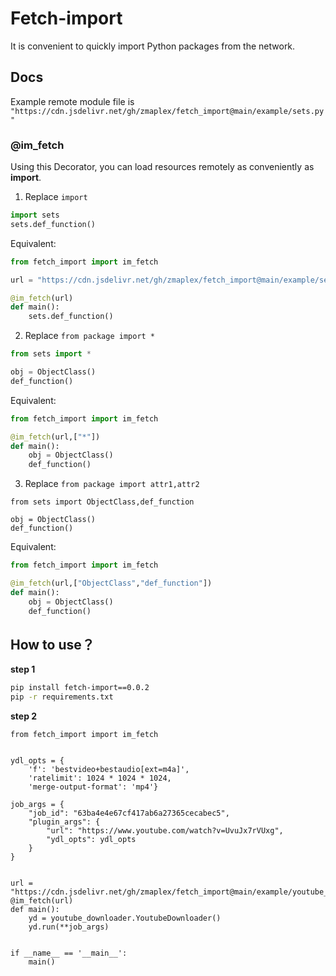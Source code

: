 # Fetch-import

It is convenient to quickly import Python packages from the network.

## Docs

Example remote module file is  `"https://cdn.jsdelivr.net/gh/zmaplex/fetch_import@main/example/sets.py"
`

### @im_fetch 

Using this Decorator, you can load resources remotely as conveniently as **import**.

1. Replace `import`
```python
import sets
sets.def_function()
```
Equivalent:
```python
from fetch_import import im_fetch

url = "https://cdn.jsdelivr.net/gh/zmaplex/fetch_import@main/example/sets.py"

@im_fetch(url)
def main():
    sets.def_function()

```
2. Replace `from package import *`
```python
from sets import *

obj = ObjectClass()
def_function()
```
Equivalent:
```python
from fetch_import import im_fetch

@im_fetch(url,["*"])
def main():
    obj = ObjectClass()
    def_function()
```
3. Replace `from package import attr1,attr2`
```
from sets import ObjectClass,def_function

obj = ObjectClass()
def_function()
```
Equivalent:
```python
from fetch_import import im_fetch

@im_fetch(url,["ObjectClass","def_function"])
def main():
    obj = ObjectClass()
    def_function()
```
## How to use？

**step 1**

```bash
pip install fetch-import==0.0.2
pip -r requirements.txt
```

**step 2**

```
from fetch_import import im_fetch


ydl_opts = {
    'f': 'bestvideo+bestaudio[ext=m4a]',
    'ratelimit': 1024 * 1024 * 1024,
    'merge-output-format': 'mp4'}

job_args = {
    "job_id": "63ba4e4e67cf417ab6a27365cecabec5",
    "plugin_args": {
        "url": "https://www.youtube.com/watch?v=UvuJx7rVUxg",
        "ydl_opts": ydl_opts
    }
}


url = "https://cdn.jsdelivr.net/gh/zmaplex/fetch_import@main/example/youtube_downloader.py"
@im_fetch(url)
def main():
    yd = youtube_downloader.YoutubeDownloader()
    yd.run(**job_args)


if __name__ == '__main__':
    main()

```
